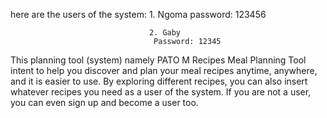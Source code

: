 here are the users of the system:  1. Ngoma
                                     password: 123456
                                                                
                                   2. Gaby 
                                    Password: 12345


This planning tool (system)  namely PATO M Recipes Meal Planning Tool intent to help you discover and plan your meal recipes anytime, anywhere, and it is easier to use. By exploring different recipes, you can also insert whatever recipes you need as a user of the system.
If you are not a user, you can even sign up and become a user too.

